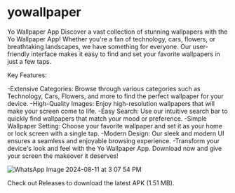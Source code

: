 # yowallpaper
Yo Wallpaper App
Discover a vast collection of stunning wallpapers with the Yo Wallpaper App! Whether you're a fan of technology, cars, flowers, or breathtaking landscapes, we have something for everyone. Our user-friendly interface makes it easy to find and set your favorite wallpapers in just a few taps.

Key Features:

-Extensive Categories: Browse through various categories such as Technology, Cars, Flowers, and more to find the perfect wallpaper for your device.
-High-Quality Images: Enjoy high-resolution wallpapers that will make your screen come to life.
-Easy Search: Use our intuitive search bar to quickly find wallpapers that match your mood or preference.
-Simple Wallpaper Setting: Choose your favorite wallpaper and set it as your home or lock screen with a single tap.
-Modern Design: Our sleek and modern UI ensures a seamless and enjoyable browsing experience.
-Transform your device's look and feel with the Yo Wallpaper App. Download now and give your screen the makeover it deserves!

![WhatsApp Image 2024-08-11 at 3 07 54 PM](https://github.com/user-attachments/assets/fc9ee16e-5c04-47fb-abcf-a15a1f400873)

Check out Releases to download the latest APK (1.51 MB).
